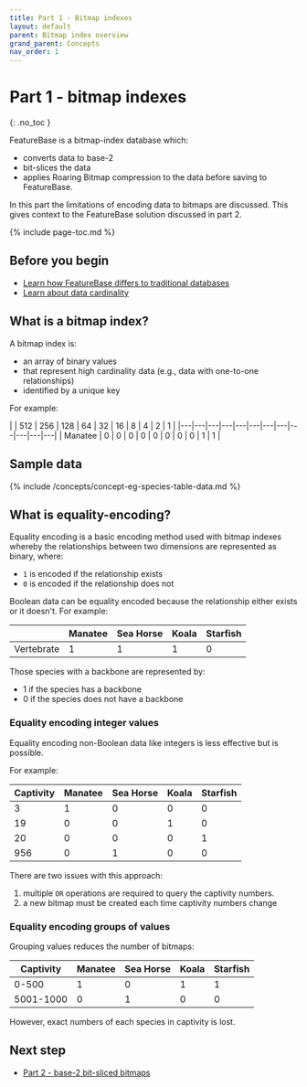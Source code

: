 ```yaml
---
title: Part 1 - Bitmap indexes
layout: default
parent: Bitmap index overview
grand_parent: Concepts
nav_order: 1
---
```


# Part 1 - bitmap indexes
{: .no_toc }

FeatureBase is a bitmap-index database which:
* converts data to base-2
* bit-slices the data
* applies Roaring Bitmap compression to the data before saving to FeatureBase.

In this part the limitations of encoding data to bitmaps are discussed. This gives context to the FeatureBase solution discussed in part 2.

{% include page-toc.md %}

## Before you begin

* [Learn how FeatureBase differs to traditional databases](/docs/concepts/concepts-home)
* [Learn about data cardinality](/docs/concepts/concepts-home)

## What is a bitmap index?

A bitmap index is:
* an array of binary values
* that represent high cardinality data (e.g., data with one-to-one relationships)
* identified by a unique key

For example:

|  | 512 | 256 | 128 | 64 | 32 | 16 | 8 | 4 | 2 | 1 |
|---|---|---|---|---|---|---|---|---|---|---|---|
| Manatee | 0 | 0 | 0 | 0 | 0 | 0 | 0 | 0 | 1 | 1 |

## Sample data

{% include /concepts/concept-eg-species-table-data.md %}

## What is equality-encoding?

Equality encoding is a basic encoding method used with bitmap indexes whereby the relationships between two dimensions are represented as binary, where:
* `1` is encoded if the relationship exists
* `0` is encoded if the relationship does not

Boolean data can be equality encoded because the relationship either exists or it doesn't. For example:

|  | Manatee | Sea Horse | Koala | Starfish |
|---|---|---|---|---|
| Vertebrate | 1 | 1 | 1 | 0 |

Those species with a backbone are represented by:
* 1 if the species has a backbone
* 0 if the species does not have a backbone

### Equality encoding integer values

Equality encoding non-Boolean data like integers is less effective but is possible.

For example:

| Captivity | Manatee | Sea Horse | Koala | Starfish |
|---|---|---|---|---|
| 3 | 1 | 0 | 0 | 0 |
| 19 | 0 | 0 | 1 | 0 |
| 20 | 0 | 0 | 0 | 1 |
| 956 | 0 | 1 | 0 | 0 |

There are two issues with this approach:
1. multiple `OR` operations are required to query the captivity numbers.
2. a new bitmap must be created each time captivity numbers change

### Equality encoding groups of values

Grouping values reduces the number of bitmaps:

| Captivity | Manatee | Sea Horse | Koala | Starfish |
|---|---|---|---|---|
| 0-500 | 1 | 0 | 1 | 1 |
| 5001-1000 | 0 | 1 | 0 | 0 |

However, exact numbers of each species in captivity is lost.

## Next step

* [Part 2 - base-2 bit-sliced bitmaps](/docs/concepts/concept-pt2-base-2-bit-slice-bitmaps)

<!--
Garrett diagrams:

* https://app.slack.com/client/T2M810Z29/C059DQTQGLB
* https://app.slack.com/client/T2M810Z29/C059DQTQGLB

Content based on:
* https://www.featurebase.com/blog/bitmaps-making-real-time-analytics-real
* https://www.featurebase.com/blog/range-encoded-bitmaps
-->
